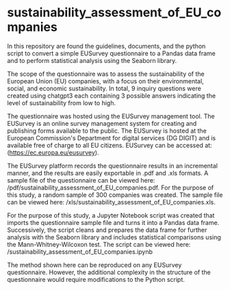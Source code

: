 # sustainability_assessment_of_EU_companies
In this repository are found the guidelines, documents, and the python script to convert a simple EUSurvey questionnaire to a Pandas data frame and to perform statistical analysis using the Seaborn library.

The scope of the questionnaire was to assess the sustainability of the European Union (EU) companies, with a focus on their environmental, social, and economic sustainability. In total, 9 inquiry questions were created using chatgpt3 each containing 3 possible answers indicating the level of sustainability from low to high.

The questionnaire was hosted using the EUSurvey management tool. The EUSurvey is an online survey management system for creating and publishing forms available to the public. The EUSurvey is hosted at the European Commission's Department for digital services (DG DIGIT) and is available free of charge to all EU citizens. EUSurvey can be accessed at: (https://ec.europa.eu/eusurvey).

The EUSurvey platform records the questionnaire results in an incremental manner, and the results are easily exportable in .pdf and .xls formats. A sample file of the questionnaire can be viewed here: /pdf/sustainability_assessment_of_EU_companies.pdf. For the purpose of this study, a random sample of 300 companies was created. The sample file can be viewed here: /xls/sustainability_assessment_of_EU_companies.xls.

For the purpose of this study, a Jupyter Notebook script was created that imports the questionnaire sample file and turns it into a Pandas data frame. Successively, the script cleans and prepares the data frame for further analysis with the Seaborn library and includes statistical comparisons using the Mann-Whitney-Wilcoxon test. The script can be viewed here: /sustainability_assessment_of_EU_companies.ipynb

The method shown here can be reproduced on any EUSurvey questionnaire. However, the additional complexity in the structure of the questionnaire would require modifications to the Python script.
